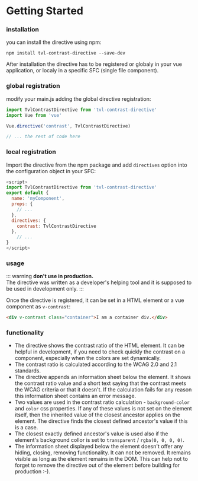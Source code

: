 # Getting Started

### installation

you can install the directive using npm:

```
npm install tvl-contrast-directive --save-dev
```
After installation the directive has to be registered or globaly in your vue application, or localy in a specific SFC (single file component).

### global registration

modify your main.js adding the global directive registration:

``` js
import TvlContrastDirective from 'tvl-contrast-directive'
import Vue from 'vue'

Vue.directive('contrast', TvlContrastDirective)

// ... the rest of code here
```
### local registration

Import the directive from the npm package and add ```directives``` option into the configuration object in your SFC:

``` js
<script>
import TvlContrastDirective from 'tvl-contrast-directive'
export default {
  name: 'myComponent',
  props: {
    // ...
  },
  directives: {
    contrast: TvlContrastDirective
  },
    // ...
}
</script>
```

### usage
::: warning
  __don't use in production.__  
  The directive was written as a developer's helping tool and it is supposed to be used in development only.
:::

Once the directive is registered, it can be set in a HTML element or a vue component as ```v-contrast```:

``` html
<div v-contrast class="container">I am a container div.</div>
```

### functionality

* The directive shows the contrast ratio of the HTML element. It can be helpful in development, if you need to check quickly the contrast on a component, especially when the colors are set dynamically.
* The contrast ratio is calculated according to the WCAG 2.0 and 2.1 standards.
* The directive appends an information sheet below the element. It shows the contrast ratio value and a short text saying that the contrast meets the WCAG criteria or that it doesn't. If the calculation fails for any reason this information sheet contains an error message.
* Two values are used in the contrast ratio calculation - ```background-color``` and ```color``` css properties. If any of these values is not set on the element itself, then the inherited value of the closest ancestor applies on the element. The directive finds the closest defined ancestor's value if this is a case.
* The closest exactly defined ancestor's value is used also if the element's background collor is set to ```transparent``` / ```rgba(0, 0, 0, 0)```.
* The information sheet displayed below the element doesn't offer any hiding, closing, removing functionality. It can not be removed. It remains visible as long as the element remains in the DOM. This can help not to forget to remove the directive out of the element before building for production :-).

